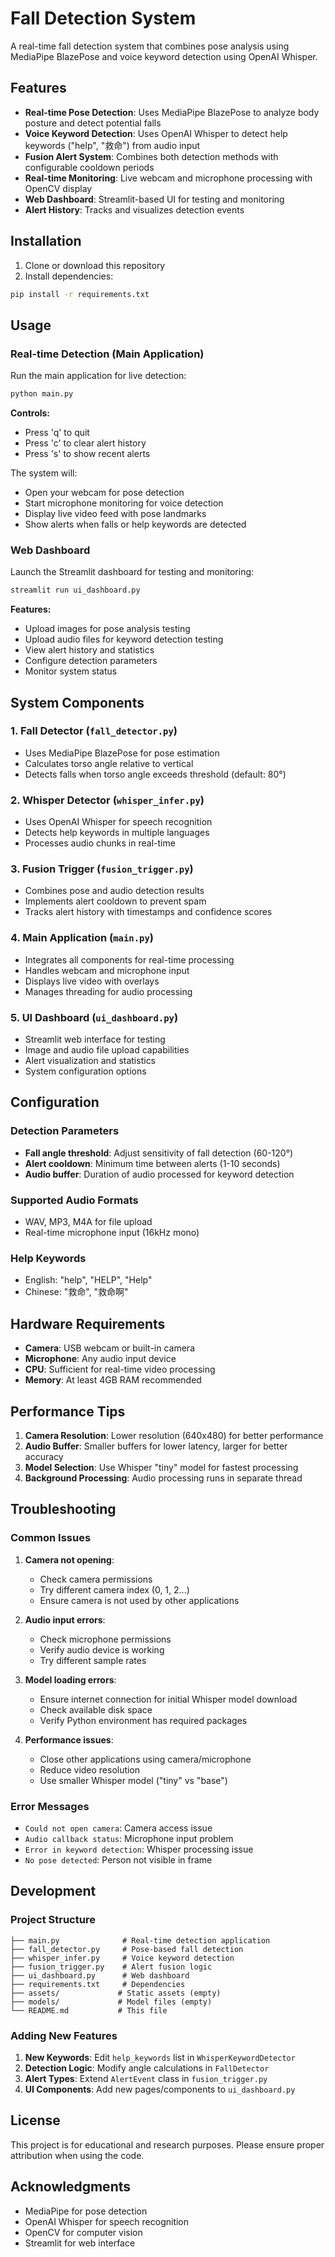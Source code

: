 # Fall Detection System

A real-time fall detection system that combines pose analysis using MediaPipe BlazePose and voice keyword detection using OpenAI Whisper.

## Features

- **Real-time Pose Detection**: Uses MediaPipe BlazePose to analyze body posture and detect potential falls
- **Voice Keyword Detection**: Uses OpenAI Whisper to detect help keywords ("help", "救命") from audio input
- **Fusion Alert System**: Combines both detection methods with configurable cooldown periods
- **Real-time Monitoring**: Live webcam and microphone processing with OpenCV display
- **Web Dashboard**: Streamlit-based UI for testing and monitoring
- **Alert History**: Tracks and visualizes detection events

## Installation

1. Clone or download this repository
2. Install dependencies:
```bash
pip install -r requirements.txt
```

## Usage

### Real-time Detection (Main Application)

Run the main application for live detection:

```bash
python main.py
```

**Controls:**
- Press 'q' to quit
- Press 'c' to clear alert history
- Press 's' to show recent alerts

The system will:
- Open your webcam for pose detection
- Start microphone monitoring for voice detection
- Display live video feed with pose landmarks
- Show alerts when falls or help keywords are detected

### Web Dashboard

Launch the Streamlit dashboard for testing and monitoring:

```bash
streamlit run ui_dashboard.py
```

**Features:**
- Upload images for pose analysis testing
- Upload audio files for keyword detection testing
- View alert history and statistics
- Configure detection parameters
- Monitor system status

## System Components

### 1. Fall Detector (`fall_detector.py`)
- Uses MediaPipe BlazePose for pose estimation
- Calculates torso angle relative to vertical
- Detects falls when torso angle exceeds threshold (default: 80°)

### 2. Whisper Detector (`whisper_infer.py`)
- Uses OpenAI Whisper for speech recognition
- Detects help keywords in multiple languages
- Processes audio chunks in real-time

### 3. Fusion Trigger (`fusion_trigger.py`)
- Combines pose and audio detection results
- Implements alert cooldown to prevent spam
- Tracks alert history with timestamps and confidence scores

### 4. Main Application (`main.py`)
- Integrates all components for real-time processing
- Handles webcam and microphone input
- Displays live video with overlays
- Manages threading for audio processing

### 5. UI Dashboard (`ui_dashboard.py`)
- Streamlit web interface for testing
- Image and audio file upload capabilities
- Alert visualization and statistics
- System configuration options

## Configuration

### Detection Parameters
- **Fall angle threshold**: Adjust sensitivity of fall detection (60-120°)
- **Alert cooldown**: Minimum time between alerts (1-10 seconds)
- **Audio buffer**: Duration of audio processed for keyword detection

### Supported Audio Formats
- WAV, MP3, M4A for file upload
- Real-time microphone input (16kHz mono)

### Help Keywords
- English: "help", "HELP", "Help"
- Chinese: "救命", "救命啊"

## Hardware Requirements

- **Camera**: USB webcam or built-in camera
- **Microphone**: Any audio input device
- **CPU**: Sufficient for real-time video processing
- **Memory**: At least 4GB RAM recommended

## Performance Tips

1. **Camera Resolution**: Lower resolution (640x480) for better performance
2. **Audio Buffer**: Smaller buffers for lower latency, larger for better accuracy
3. **Model Selection**: Use Whisper "tiny" model for fastest processing
4. **Background Processing**: Audio processing runs in separate thread

## Troubleshooting

### Common Issues

1. **Camera not opening**:
   - Check camera permissions
   - Try different camera index (0, 1, 2...)
   - Ensure camera is not used by other applications

2. **Audio input errors**:
   - Check microphone permissions
   - Verify audio device is working
   - Try different sample rates

3. **Model loading errors**:
   - Ensure internet connection for initial Whisper model download
   - Check available disk space
   - Verify Python environment has required packages

4. **Performance issues**:
   - Close other applications using camera/microphone
   - Reduce video resolution
   - Use smaller Whisper model ("tiny" vs "base")

### Error Messages

- `Could not open camera`: Camera access issue
- `Audio callback status`: Microphone input problem
- `Error in keyword detection`: Whisper processing issue
- `No pose detected`: Person not visible in frame

## Development

### Project Structure
```
├── main.py              # Real-time detection application
├── fall_detector.py     # Pose-based fall detection
├── whisper_infer.py     # Voice keyword detection
├── fusion_trigger.py    # Alert fusion logic
├── ui_dashboard.py      # Web dashboard
├── requirements.txt     # Dependencies
├── assets/             # Static assets (empty)
├── models/             # Model files (empty)
└── README.md           # This file
```

### Adding New Features

1. **New Keywords**: Edit `help_keywords` list in `WhisperKeywordDetector`
2. **Detection Logic**: Modify angle calculations in `FallDetector`
3. **Alert Types**: Extend `AlertEvent` class in `fusion_trigger.py`
4. **UI Components**: Add new pages/components to `ui_dashboard.py`

## License

This project is for educational and research purposes. Please ensure proper attribution when using the code.

## Acknowledgments

- MediaPipe for pose detection
- OpenAI Whisper for speech recognition
- OpenCV for computer vision
- Streamlit for web interface
